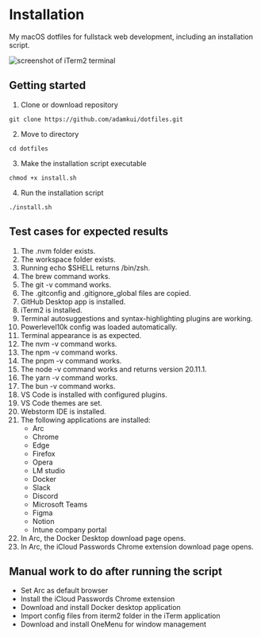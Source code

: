 # Installation

My macOS dotfiles for fullstack web development, including an installation script.

![screenshot of iTerm2 terminal](terminal.png)

## Getting started

1. Clone or download repository

```shell
git clone https://github.com/adamkui/dotfiles.git
```

2. Move to directory

```shell
cd dotfiles
```

3. Make the installation script executable

```shell
chmod +x install.sh
```

4. Run the installation script

```shell
./install.sh
```

## Test cases for expected results

1. The .nvm folder exists.
2. The workspace folder exists.
3. Running echo $SHELL returns /bin/zsh.
4. The brew command works.
5. The git -v command works.
6. The .gitconfig and .gitignore_global files are copied.
7. GitHub Desktop app is installed.
8. iTerm2 is installed.
9. Terminal autosuggestions and syntax-highlighting plugins are working.
10. Powerlevel10k config was loaded automatically.
11. Terminal appearance is as expected.
12. The nvm -v command works.
13. The npm -v command works.
14. The pnpm -v command works.
15. The node -v command works and returns version 20.11.1.
16. The yarn -v command works.
17. The bun -v command works.
18. VS Code is installed with configured plugins.
19. VS Code themes are set.
20. Webstorm IDE is installed.
21. The following applications are installed:
    - Arc
    - Chrome
    - Edge
    - Firefox
    - Opera
    - LM studio
    - Docker
    - Slack
    - Discord
    - Microsoft Teams
    - Figma
    - Notion
    - Intune company portal
22. In Arc, the Docker Desktop download page opens.
23. In Arc, the iCloud Passwords Chrome extension download page opens.

## Manual work to do after running the script

- Set Arc as default browser
- Install the iCloud Passwords Chrome extension
- Download and install Docker desktop application
- Import config files from iterm2 folder in the iTerm application
- Download and install OneMenu for window management
